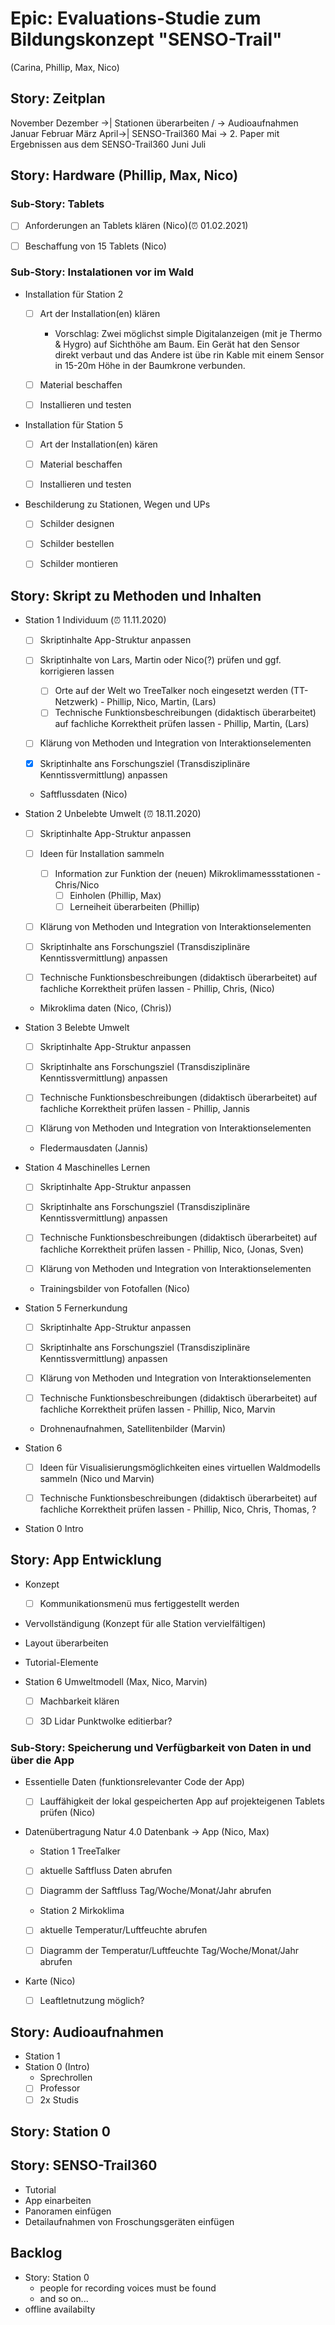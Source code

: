 # Epic: Evaluations-Studie zum Bildungskonzept "SENSO-Trail" 
(Carina, Phillip, Max, Nico)

## Story: Zeitplan

November
Dezember ->| Stationen überarbeiten / -> Audioaufnahmen
Januar
Februar
März
April->| SENSO-Trail360
Mai -> 2. Paper mit Ergebnissen aus dem SENSO-Trail360
Juni
Juli

## Story: Hardware (Phillip, Max, Nico)

### Sub-Story: Tablets  

- [ ] Anforderungen an Tablets klären (Nico)(⏰ 01.02.2021)
- [ ] Beschaffung von 15 Tablets (Nico)


### Sub-Story: Instalationen vor im Wald
* Installation für Station 2

    - [ ] Art der Installation(en) klären
    	* Vorschlag: Zwei möglichst simple Digitalanzeigen (mit je Thermo & Hygro) auf Sichthöhe am Baum. Ein Gerät hat den Sensor direkt verbaut und das Andere ist übe rin Kable mit einem Sensor in 15-20m Höhe in der Baumkrone verbunden. 

    - [ ] Material beschaffen

    - [ ] Installieren und testen

* Installation für Station 5

    - [ ] Art der Installation(en) kären 

    - [ ] Material beschaffen

    - [ ] Installieren und testen

* Beschilderung zu Stationen, Wegen und UPs

    - [ ] Schilder designen

    - [ ] Schilder bestellen

    - [ ] Schilder montieren


## Story: Skript zu Methoden und Inhalten


* Station 1 Individuum (⏰ 11.11.2020)

    - [ ] Skriptinhalte App-Struktur anpassen

    - [ ] Skriptinhalte von Lars, Martin oder Nico(?) prüfen und ggf. korrigieren lassen
        - [ ] Orte auf der Welt wo TreeTalker noch eingesetzt werden (TT-Netzwerk) - Phillip, Nico, Martin, (Lars)
        - [ ] Technische Funktionsbeschreibungen (didaktisch überarbeitet) auf fachliche Korrektheit prüfen lassen - Phillip, Martin, (Lars)

    - [ ] Klärung von Methoden und Integration von Interaktionselementen
   
    - [x] Skriptinhalte ans Forschungsziel (Transdisziplinäre Kenntissvermittlung) anpassen
   
   * Saftflussdaten (Nico)

* Station 2 Unbelebte Umwelt (⏰ 18.11.2020)

    - [ ] Skriptinhalte App-Struktur anpassen

    - [ ] Ideen für Installation sammeln
        - [ ] Information zur Funktion der (neuen) Mikroklimamessstationen - Chris/Nico
	        - [ ] Einholen (Phillip, Max)
            - [ ] Lerneiheit überarbeiten (Phillip)
    
    - [ ] Klärung von Methoden und Integration von Interaktionselementen

    - [ ] Skriptinhalte ans Forschungsziel (Transdisziplinäre Kenntissvermittlung) anpassen
   
    - [ ] Technische Funktionsbeschreibungen (didaktisch überarbeitet) auf fachliche Korrektheit prüfen lassen - Phillip, Chris, (Nico)
    
    * Mikroklima daten (Nico, (Chris))

* Station 3 Belebte Umwelt

    - [ ] Skriptinhalte App-Struktur anpassen

    - [ ] Skriptinhalte ans Forschungsziel (Transdisziplinäre Kenntissvermittlung) anpassen
    
    - [ ] Technische Funktionsbeschreibungen (didaktisch überarbeitet) auf fachliche Korrektheit prüfen lassen - Phillip, Jannis
    
    - [ ] Klärung von Methoden und Integration von Interaktionselementen

    * Fledermausdaten (Jannis)

* Station 4 Maschinelles Lernen

    - [ ] Skriptinhalte App-Struktur anpassen

    - [ ] Skriptinhalte ans Forschungsziel (Transdisziplinäre Kenntissvermittlung) anpassen
    
    - [ ] Technische Funktionsbeschreibungen (didaktisch überarbeitet) auf fachliche Korrektheit prüfen lassen - Phillip, Nico, (Jonas, Sven)

    - [ ] Klärung von Methoden und Integration von Interaktionselementen 

    * Trainingsbilder von Fotofallen (Nico)

* Station 5 Fernerkundung

    - [ ] Skriptinhalte App-Struktur anpassen

    - [ ] Skriptinhalte ans Forschungsziel (Transdisziplinäre Kenntissvermittlung) anpassen

    - [ ] Klärung von Methoden und Integration von Interaktionselementen
    
    - [ ] Technische Funktionsbeschreibungen (didaktisch überarbeitet) auf fachliche Korrektheit prüfen lassen - Phillip, Nico, Marvin

    * Drohnenaufnahmen, Satellitenbilder (Marvin)


*  Station 6

    - [ ] Ideen für Visualisierungsmöglichkeiten eines virtuellen Waldmodells sammeln (Nico und Marvin)
    
    - [ ] Technische Funktionsbeschreibungen (didaktisch überarbeitet) auf fachliche Korrektheit prüfen lassen - Phillip, Nico, Chris, Thomas, ?


* Station 0 Intro
## Story: App Entwicklung

* Konzept

    - [ ] Kommunikationsmenü mus fertiggestellt werden

    
* Vervollständigung (Konzept für alle Station vervielfältigen)
    
* Layout überarbeiten
* Tutorial-Elemente
* Station 6 Umweltmodell (Max, Nico, Marvin)

    - [ ] Machbarkeit klären

    - [ ] 3D Lidar Punktwolke editierbar?


### Sub-Story: Speicherung und Verfügbarkeit von Daten in und über die App 
 * Essentielle Daten (funktionsrelevanter Code der App)

    - [ ] Lauffähigkeit der lokal gespeicherten App auf projekteigenen Tablets prüfen (Nico)


* Datenübertragung Natur 4.0 Datenbank -> App (Nico, Max)

    * Station 1 TreeTalker

     - [ ] aktuelle Saftfluss Daten abrufen

     - [ ] Diagramm der Saftfluss Tag/Woche/Monat/Jahr abrufen

    * Station 2 Mirkoklima

     - [ ] aktuelle Temperatur/Luftfeuchte abrufen

     - [ ] Diagramm der Temperatur/Luftfeuchte Tag/Woche/Monat/Jahr abrufen


* Karte (Nico)

    - [ ] Leaftletnutzung möglich?


## Story: Audioaufnahmen

* Station 1
* Station 0 (Intro)
    * Sprechrollen
     - [ ] Professor
     - [ ] 2x Studis

## Story: Station 0

## Story: SENSO-Trail360
* Tutorial
* App einarbeiten
* Panoramen einfügen
* Detailaufnahmen von Froschungsgeräten einfügen


## Backlog

* Story: Station 0
    * people for recording voices must be found
    * and so on...
* offline availabilty
